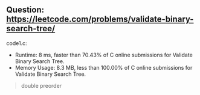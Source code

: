 ## Question: https://leetcode.com/problems/validate-binary-search-tree/

code1.c:
* Runtime: 8 ms, faster than 70.43% of C online submissions for Validate Binary Search Tree.
* Memory Usage: 8.3 MB, less than 100.00% of C online submissions for Validate Binary Search Tree.
>double preorder